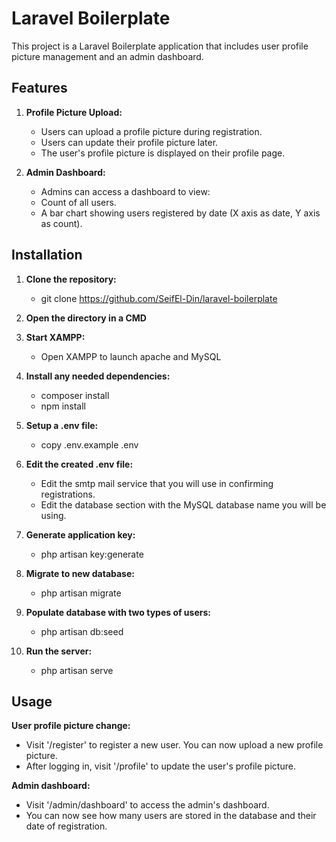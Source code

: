# Laravel Boilerplate

This project is a Laravel Boilerplate application that includes user profile picture management and an admin dashboard.

## Features

1. **Profile Picture Upload:**
   - Users can upload a profile picture during registration.
   - Users can update their profile picture later.
   - The user's profile picture is displayed on their profile page.

2. **Admin Dashboard:**
   - Admins can access a dashboard to view:
   - Count of all users.
   - A bar chart showing users registered by date (X axis as date, Y axis as count).


## Installation
1. **Clone the repository:**
    - git clone https://github.com/SeifEl-Din/laravel-boilerplate

2. **Open the directory in a CMD**

3. **Start XAMPP:**
    - Open XAMPP to launch apache and MySQL

4. **Install any needed dependencies:**
    - composer install
    - npm install

5. **Setup a .env file:**
    - copy .env.example .env

6. **Edit the created .env file:**
    - Edit the smtp mail service that you will use in confirming registrations.
    - Edit the database section with the MySQL database name you will be using.

7. **Generate application key:**
    - php artisan key:generate

8. **Migrate to new database:**
    - php artisan migrate
      
9. **Populate database with two types of users:**
    - php artisan db:seed
      
10. **Run the server:**
    - php artisan serve


## Usage

**User profile picture change:**
- Visit '/register' to register a new user. You can now upload a new profile picture.
- After logging in, visit '/profile' to update the user's profile picture.

**Admin dashboard:**
- Visit '/admin/dashboard' to access the admin's dashboard.
- You can now see how many users are stored in the database and their date of registration.
